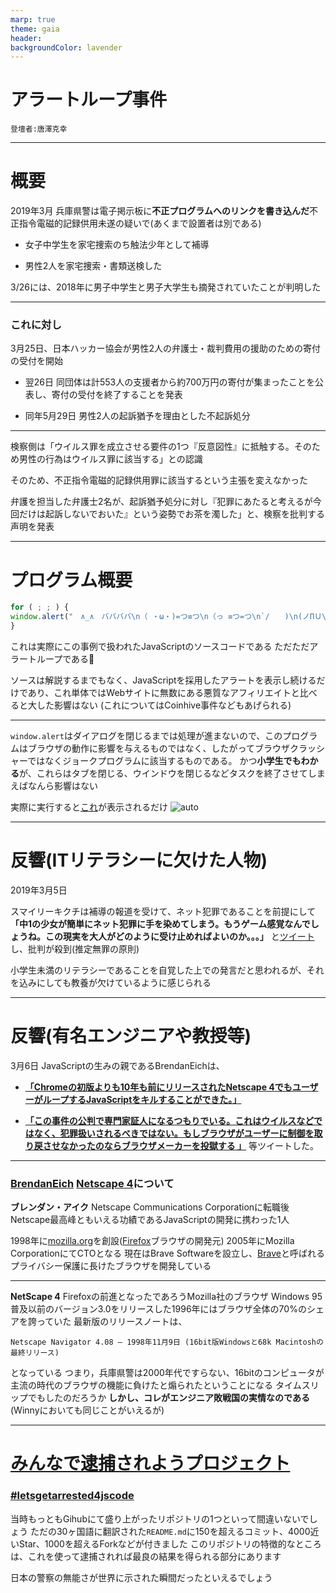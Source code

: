```yaml
---
marp: true
theme: gaia
header:
backgroundColor: lavender
---
```


# アラートループ事件
    登壇者:唐澤克幸

---

# 概要

2019年3月
兵庫県警は電子掲示板に**不正プログラムへのリンクを書き込んだ**不正指令電磁的記録供用未遂の疑いで(あくまで設置者は別である)

 * 女子中学生を家宅捜索のち触法少年として補導

 * 男性2人を家宅捜索・書類送検した

3/26には、2018年に男子中学生と男子大学生も摘発されていたことが判明した

---
### これに対し
3月25日、日本ハッカー協会が男性2人の弁護士・裁判費用の援助のための寄付の受付を開始

 * 翌26日
 同団体は計553人の支援者から約700万円の寄付が集まったことを公表し、寄付の受付を終了することを発表

 * 同年5月29日
 男性2人の起訴猶予を理由とした不起訴処分

---
検察側は「ウイルス罪を成立させる要件の1つ『反意図性』に抵触する。そのため男性の行為はウイルス罪に該当する」との認識

そのため、不正指令電磁的記録供用罪に該当するという主張を変えなかった

弁護を担当した弁護士2名が、起訴猶予処分に対し『犯罪にあたると考えるが今回だけは起訴しないでおいた』という姿勢でお茶を濁した」と、検察を批判する声明を発表

---
# プログラム概要

```js
for ( ; ; ) {
window.alert("　∧_∧　ババババ\n（ ・ω・)=つ≡つ\n（っ ≡つ=つ\n`/　　)\n(ノΠＵ\n何回閉じても無駄ですよ～ww\nm9（＾Д＾）プギャー！！")
}
```

これは実際にこの事例で扱われたJavaScriptのソースコードである
ただただアラートループである:thinking:

ソースは解説するまでもなく、JavaScriptを採用したアラートを表示し続けるだけであり、これ単体ではWebサイトに無数にある悪質なアフィリエイトと比べると大した影響はない
(これについてはCoinhive事件などもあげられる)

---

```window.alert```はダイアログを閉じるまでは処理が進まないので、このプログラムはブラウザの動作に影響を与えるものではなく、したがってブラウザクラッシャーではなくジョークプログラムに該当するものである。
かつ**小学生でもわかる**が、これらはタブを閉じる、ウインドウを閉じるなどタスクを終了させてしまえばなんら影響はない

実際に実行すると[これ](https://mouse484.github.io/lets-get-arrested/ja/)が表示されるだけ
![auto](docs/images/js_io.png) 

---

# 反響(ITリテラシーに欠けた人物)
2019年3月5日

スマイリーキクチは補導の報道を受けて、ネット犯罪であることを前提にして
**「中1の少女が簡単にネット犯罪に手を染めてしまう。もうゲーム感覚なんでしょうね。この現実を大人がどのように受け止めればよいのか。。。」** 
と[ツイート](https://archive.fo/9lUgN)し、批判が殺到(推定無罪の原則)

小学生未満のリテラシーであることを自覚した上での発言だと思われるが、それを込みにしても教養が欠けているように感じられる

---

# 反響(有名エンジニアや教授等)

3月6日
JavaScriptの生みの親であるBrendanEichは、
 * [**「Chromeの初版よりも10年も前にリリースされたNetscape 4でもユーザーがループするJavaScriptをキルすることができた。」**](https://twitter.com/BrendanEich/status/1102953296719802369?s=20&t=7Vl3muWeyq2ecWyoAY3Oug)

 * [**「この事件の公判で専門家証人になるつもりでいる。これはウイルスなどではなく、犯罪扱いされるべきではない。もしブラウザがユーザーに制御を取り戻させなかったのならブラウザメーカーを投獄する 」**](https://twitter.com/BrendanEich/status/1104170683045564416?s=20&t=EU2SlJ8REw81YNe2TJ4P7g)
等ツイートした。

---
 ### [BrendanEich](https://ja.wikipedia.org/wiki/%E3%83%96%E3%83%AC%E3%83%B3%E3%83%80%E3%83%B3%E3%83%BB%E3%82%A2%E3%82%A4%E3%82%AF) [Netscape 4](https://ja.wikipedia.org/wiki/Netscape%E3%82%B7%E3%83%AA%E3%83%BC%E3%82%BA)について

**ブレンダン・アイク**
Netscape Communications Corporationに転職後Netscape最高峰ともいえる功績であるJavaScriptの開発に携わった1人

1998年に[mozilla.org](https://www.mozilla.org/ja/)を創設([Firefox](https://www.mozilla.org/ja/firefox/new/)ブラウザの開発元)
2005年にMozilla CorporationにてCTOとなる
現在はBrave Softwareを設立し、[Brave](https://brave.com/ja/)と呼ばれるプライバシー保護に長けたブラウザを開発している

---

**NetScape 4**
Firefoxの前進となったであろうMozilla社のブラウザ
Windows 95普及以前のバージョン3.0をリリースした1996年にはブラウザ全体の70%のシェアを誇っていた
最新版のリリースノートは、
```
Netscape Navigator 4.08 – 1998年11月9日 (16bit版Windowsと68k Macintoshの最終リリース)
```
となっている
つまり，兵庫県警は2000年代ですらない、16bitのコンピュータが主流の時代のブラウザの機能に負けたと煽られたということになる
タイムスリップでもしたのだろうか
**しかし、コレがエンジニア敗戦国の実情なのである**
(Winnyにおいても同じことがいえるが)

---

# [みんなで逮捕されようプロジェクト](https://github.com/hamukazu/lets-get-arrested/blob/master/README.ja.md)
### [#letsgetarrested4jscode](https://twitter.com/search?q=%23letsgetarrested4jscode&src=typed_query)

当時もっともGihubにて盛り上がったリポジトリの1つといって間違いないでしょう
ただの30ヶ国語に翻訳された`README.md`に150を超えるコミット、4000近いStar、1000を超えるForkなどが付きました
このリポジトリの特徴的なところは、これを使って逮捕されれば最良の結果を得られる部分にあります

日本の警察の無能さが世界に示された瞬間だったといえるでしょう

